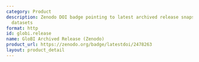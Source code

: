 ```yaml
---
category: Product
description: Zenodo DOI badge pointing to latest archived release snapshot of integrated
  datasets
format: http
id: globi.release
name: GloBI Archived Release (Zenodo)
product_url: https://zenodo.org/badge/latestdoi/2478263
layout: product_detail
---
```

